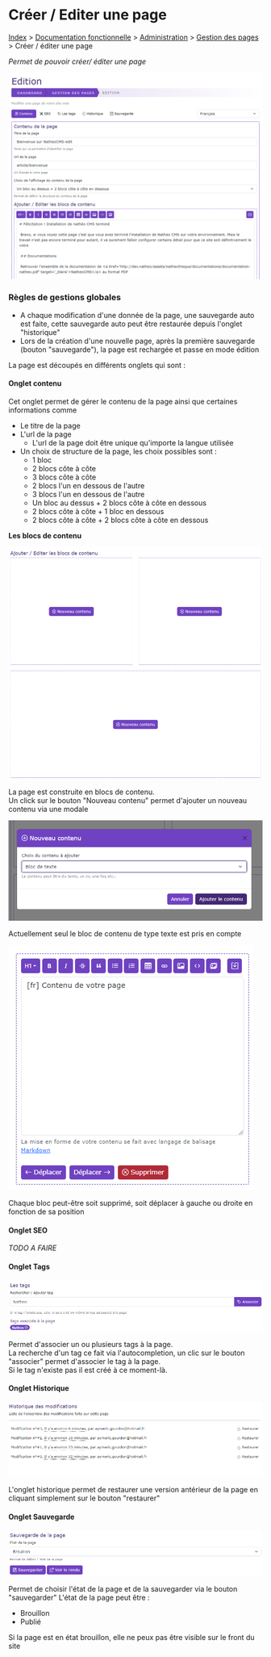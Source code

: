 # Créer / Editer une page

[Index](../../../../../index.md) > [Documentation fonctionnelle](../../../index.md) > [Administration](../../index.md) > [Gestion des pages](page.md) > Créer / éditer une page

*Permet de pouvoir créer/ éditer une page*

![Edition d'une page](../../files/page/add_edit.png)

### Règles de gestions globales

* A chaque modification d'une donnée de la page, une sauvegarde auto est faite, cette sauvegarde auto peut être restaurée depuis l'onglet "historique"
* Lors de la création d'une nouvelle page, après la première sauvegarde (bouton "sauvegarde"), la page est rechargée et passe en mode édition

La page est découpés en différents onglets qui sont : 

#### Onglet contenu
Cet onglet permet de gérer le contenu de la page ainsi que certaines informations comme
* Le titre de la page
* L'url de la page
  * L'url de la page doit être unique qu'importe la langue utilisée
* Un choix de structure de la page, les choix possibles sont :
  * 1 bloc
  * 2 blocs côte à côte
  * 3 blocs côte à côte
  * 2 blocs l'un en dessous de l'autre
  * 3 blocs l'un en dessous de l'autre
  * Un bloc au dessus + 2 blocs côte à côte en dessous
  * 2 blocs côte à côte + 1 bloc en dessous
  * 2 blocs côte à côte + 2 blocs côte à côte en dessous

**Les blocs de contenu**  

![Bloc de contenu](../../files/page/add_bloc_content.png)

La page est construite en blocs de contenu.  
Un click sur le bouton "Nouveau contenu" permet d'ajouter un nouveau contenu via une modale

![Bloc de contenu](../../files/page/modale_new_content.png)

Actuellement seul le bloc de contenu de type texte est pris en compte

![Bloc de texte](../../files/page/content_text.png)

Chaque bloc peut-être soit supprimé, soit déplacer à gauche ou droite en fonction de sa position

#### Onglet SEO

*TODO A FAIRE*

#### Onglet Tags

![Onglet tags](../../files/page/tags.png)

Permet d'associer un ou plusieurs tags à la page.  
La recherche d'un tag ce fait via l'autocompletion, un clic sur le bouton "associer"
permet d'associer le tag à la page.  
Si le tag n'existe pas il est créé à ce moment-là.

#### Onglet Historique

![Onglet historique](../../files/page/historique.png)

L'onglet historique permet de restaurer une version antérieur de la page en cliquant
simplement sur le bouton "restaurer"

#### Onglet Sauvegarde

![Onglet sauvegarde](../../files/page/save.png)

Permet de choisir l'état de la page et de la sauvegarder via le bouton "sauvegarder"
L'état de la page peut être :
* Brouillon
* Publié

Si la page est en état brouillon, elle ne peux pas être visible sur le front du site


